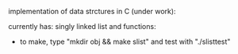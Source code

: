 implementation of data strctures in C (under work):

currently has:
singly linked list and functions: 
 - to make, type "mkdir obj && make slist" and test with "./slisttest"
